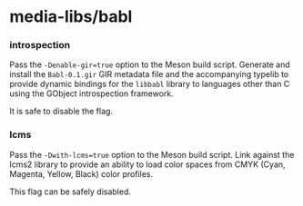 # media-libs/babl

### introspection
Pass the `-Denable-gir=true` option to the Meson build script. Generate and install the `Babl-0.1.gir` GIR metadata file and the accompanying typelib to provide dynamic bindings for the `libbabl` library to languages other than C using the GObject introspection framework.

It is safe to disable the flag.

### lcms
Pass the `-Dwith-lcms=true` option to the Meson build script. Link against the lcms2 library to provide an ability to load color spaces from CMYK (Cyan, Magenta, Yellow, Black) color profiles.

This flag can be safely disabled.
